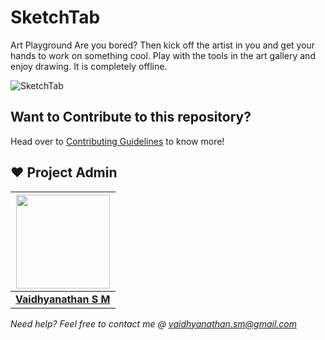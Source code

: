 # SketchTab
Art Playground
Are you bored? Then kick off the artist in you and get your hands to work on something cool. Play with the tools in the art gallery and enjoy drawing. It is completely offline.

![SketchTab](https://socialify.git.ci/smv1999/SketchTab/image?font=Source%20Code%20Pro&forks=1&issues=1&language=1&owner=1&pattern=Brick%20Wall&pulls=1&stargazers=1&theme=Dark)

## Want to Contribute to this repository?
Head over to [Contributing Guidelines](https://github.com/smv1999/custom-header-files-cpp/blob/master/CONTRIBUTING.md) to know more!

## ❤️ Project Admin

|                                     <a href="https://github.com/smv1999"><img src="https://avatars.githubusercontent.com/u/42896577?s=400&u=9530610016fa2171d559af8bcdb3e9178bb7d308&v=4" width=150px height=150px /></a>                                      |
| :-----------------------------------------------------------------------------------------------------------------------------------------------------------------------------------------------------------------------------------------------------------------: |
|                                                                                      **[Vaidhyanathan S M](https://www.linkedin.com/in/vaidhyanathansm/)**                                                                                    |

*Need help? Feel free to contact me @ vaidhyanathan.sm@gmail.com*
